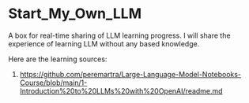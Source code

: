 # Start_My_Own_LLM
A box for real-time sharing of LLM learning progress.
I will share the experience of learning LLM without any based knowledge.

Here are the learning sources:
1. https://github.com/peremartra/Large-Language-Model-Notebooks-Course/blob/main/1-Introduction%20to%20LLMs%20with%20OpenAI/readme.md
